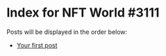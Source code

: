 # Index for NFT World #3111
Posts will be displayed in the order below:

- [Your first post](./001-first.md)

